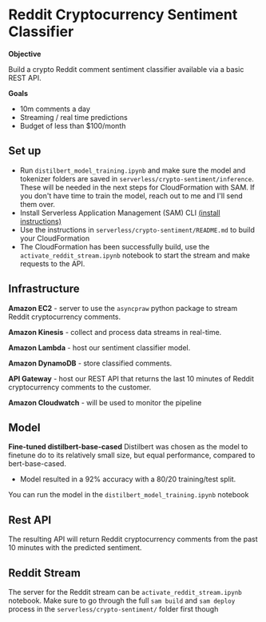 # Reddit Cryptocurrency Sentiment Classifier

**Objective**

Build a crypto Reddit comment sentiment classifier available via a basic REST API.

**Goals**
- 10m comments a day
- Streaming / real time predictions
- Budget of less than $100/month

## Set up
- Run `distilbert_model_training.ipynb` and make sure the model and tokenizer folders are saved in `serverless/crypto-sentiment/inference`. These will be needed in the next steps for CloudFormation with SAM. If you don't have time to train the model, reach out to me and I'll send them over. 
- Install Serverless Application Management (SAM) CLI [(install instructions)](!https://docs.aws.amazon.com/serverless-application-model/latest/developerguide/install-sam-cli.html)
- Use the instructions in `serverless/crypto-sentiment/README.md` to build your CloudFormation
- The CloudFormation has been successfully build, use the `activate_reddit_stream.ipynb` notebook to start the stream and make requests to the API.

## Infrastructure

**Amazon EC2** - server to use the `asyncpraw` python package to stream Reddit cryptocurrency comments.

**Amazon Kinesis** - collect and process data streams in real-time.

**Amazon Lambda** - host our sentiment classifier model.

**Amazon DynamoDB** - store classified comments.

**API Gateway** - host our REST API that returns the last 10 minutes of Reddit cryptocurrency comments to the customer.

**Amazon Cloudwatch** - will be used to monitor the pipeline

## Model
**Fine-tuned distilbert-base-cased**
Distilbert was chosen as the model to finetune do to its relatively small size, but equal performance, compared to bert-base-cased.
* Model resulted in a 92% accuracy with a 80/20 training/test split.

You can run the model in the `distilbert_model_training.ipynb` notebook

## Rest API
The resulting API will return Reddit cryptocurrency comments from the past 10 minutes with the predicted sentiment.

## Reddit Stream
The server for the Reddit stream can be `activate_reddit_stream.ipynb` notebook. Make sure to go through the full `sam build` and `sam deploy` process in the `serverless/crypto-sentiment/` folder first though